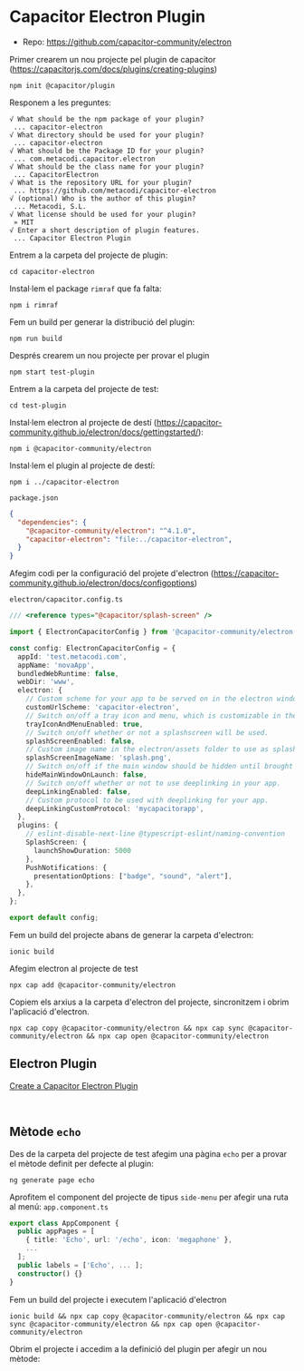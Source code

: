 # Capacitor Electron Plugin

- Repo: <https://github.com/capacitor-community/electron>

Primer crearem un nou projecte pel plugin de capacitor (https://capacitorjs.com/docs/plugins/creating-plugins)
```
npm init @capacitor/plugin
```

Responem a les preguntes:
```
√ What should be the npm package of your plugin?
 ... capacitor-electron
√ What directory should be used for your plugin?
 ... capacitor-electron
√ What should be the Package ID for your plugin?
 ... com.metacodi.capacitor.electron
√ What should be the class name for your plugin?
 ... CapacitorElectron
√ What is the repository URL for your plugin?
 ... https://github.com/metacodi/capacitor-electron
√ (optional) Who is the author of this plugin?
 ... Metacodi, S.L.
√ What license should be used for your plugin?
 » MIT
√ Enter a short description of plugin features.
 ... Capacitor Electron Plugin
```

Entrem a la carpeta del projecte de plugin:
```
cd capacitor-electron
```

Instal·lem el package `rimraf` que fa falta:
```
npm i rimraf
```

Fem un build per generar la distribució del plugin:
```
npm run build
```

Després crearem un nou projecte per provar el plugin
```
npm start test-plugin
```

Entrem a la carpeta del projecte de test:
```
cd test-plugin
```

Instal·lem electron al projecte de destí (https://capacitor-community.github.io/electron/docs/gettingstarted/):
```
npm i @capacitor-community/electron
```

Instal·lem el plugin al projecte de destí:
```
npm i ../capacitor-electron
```

`package.json`
```json
{
  "dependencies": {
    "@capacitor-community/electron": "^4.1.0",
    "capacitor-electron": "file:../capacitor-electron",
  }
}
```

Afegim codi per la configuració del projete d'electron
(https://capacitor-community.github.io/electron/docs/configoptions)

`electron/capacitor.config.ts`
```typescript
/// <reference types="@capacitor/splash-screen" />

import { ElectronCapacitorConfig } from '@capacitor-community/electron';

const config: ElectronCapacitorConfig = {
  appId: 'test.metacodi.com',
  appName: 'novaApp',
  bundledWebRuntime: false,
  webDir: 'www',
  electron: {
    // Custom scheme for your app to be served on in the electron window.
    customUrlScheme: 'capacitor-electron',
    // Switch on/off a tray icon and menu, which is customizable in the app.
    trayIconAndMenuEnabled: true,
    // Switch on/off whether or not a splashscreen will be used.
    splashScreenEnabled: false,
    // Custom image name in the electron/assets folder to use as splash image (.gif included)
    splashScreenImageName: 'splash.png',
    // Switch on/off if the main window should be hidden until brought to the front by the tray menu, etc.
    hideMainWindowOnLaunch: false,
    // Switch on/off whether or not to use deeplinking in your app.
    deepLinkingEnabled: false,
    // Custom protocol to be used with deeplinking for your app.
    deepLinkingCustomProtocol: 'mycapacitorapp',
  },
  plugins: {
    // eslint-disable-next-line @typescript-eslint/naming-convention
    SplashScreen: {
      launchShowDuration: 5000
    },
    PushNotifications: {
      presentationOptions: ["badge", "sound", "alert"],
    },
  },
};

export default config;
```

Fem un build del projecte abans de generar la carpeta d'electron:
```
ionic build
```

Afegim electron al projecte de test
```
npx cap add @capacitor-community/electron
```

Copiem els arxius a la carpeta d'electron del projecte, sincronitzem i obrim l'aplicació d'electron.
```
npx cap copy @capacitor-community/electron && npx cap sync @capacitor-community/electron && npx cap open @capacitor-community/electron
```

## Electron Plugin

[Create a Capacitor Electron Plugin](https://capacitor-community.github.io/electron/docs/creatingplugins/)




<br />

## Mètode `echo`

Des de la carpeta del projecte de test afegim una pàgina `echo` per a provar el mètode definit per defecte al plugin:
```
ng generate page echo
```

Aprofitem el component del projecte de tipus `side-menu` per afegir una ruta al menú:
`app.component.ts`
```typescript
export class AppComponent {
  public appPages = [
    { title: 'Echo', url: '/echo', icon: 'megaphone' },
    ...
  ];
  public labels = ['Echo', ... ];
  constructor() {}
}
```

Fem un build del projecte i executem l'aplicació d'electron
```
ionic build && npx cap copy @capacitor-community/electron && npx cap sync @capacitor-community/electron && npx cap open @capacitor-community/electron
```


Obrim el projecte i accedim a la definició del plugin per afegir un nou mètode:



